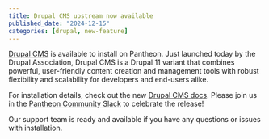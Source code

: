 ```yaml
---
title: Drupal CMS upstream now available
published_date: "2024-12-15"
categories: [drupal, new-feature]
---
```


[Drupal CMS](https://new.drupal.org/drupal-cms) is available to install on Pantheon. Just launched today by the Drupal Association, Drupal CMS is a Drupal 11 variant that combines powerful, user-friendly content creation and management tools with robust flexibility and scalability for developers and end-users alike.

For installation details, check out the new [Drupal CMS docs](/supported-drupal#drupal-cms-on-pantheon). Please join us in the [Pantheon Community Slack](https://docs.pantheon.io/pantheon-community) to celebrate the release!

Our support team is ready and available if you have any questions or issues with installation. 
